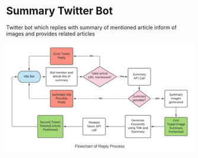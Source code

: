 # Summary Twitter Bot
Twitter bot which replies with summary of mentioned article inform of images and provides related articles

<p align="center">
     <img src="./images/twitter bot flow chart.png" alt="Flowchart of Reply Process">
</p>
